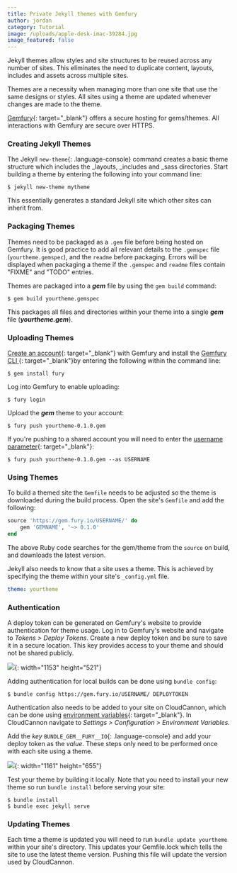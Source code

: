 ```yaml
---
title: Private Jekyll themes with Gemfury
author: jordan
category: Tutorial
image: /uploads/apple-desk-imac-39284.jpg
image_featured: false
---
```


Jekyll themes allow styles and site structures to be reused across any number of sites. This eliminates the need to duplicate content, layouts, includes and assets across multiple sites.

Themes are a necessity when managing more than one site that use the same designs or styles. All sites using a theme are updated whenever changes are made to the theme.

[Gemfury](https://gemfury.com/){: target="_blank"} offers a secure hosting for gems/themes. All interactions with Gemfury are secure over HTTPS.

### Creating Jekyll Themes

The Jekyll&nbsp;`new-theme`{: .language-console} command creates a basic theme structure which includes the \_layouts, \_includes and \_sass directories. Start building a theme by entering the following into your command line:

```shell
$ jekyll new-theme mytheme
```

This essentially generates a standard Jekyll site which other sites can inherit from.

### Packaging Themes

Themes need to be packaged as a `.gem` file before being hosted on Gemfury. It is good practice to add all relevant details to the `.gemspec` file (`yourtheme.gemspec`), and the `readme` before packaging. Errors will be displayed when packaging a theme if the `.gemspec` and `readme` files contain "FIXME" and "TODO" entries.

Themes are packaged into a ***gem*** file by using the `gem build` command:

```shell
$ gem build yourtheme.gemspec
```

This packages all files and directories within your theme into a single ***gem*** file (***yourtheme.gem***).

### Uploading Themes

[Create an account](https://manage.fury.io/users/sign_up){: target="_blank"} with Gemfury and install the [Gemfury CLI ](https://gemfury.com/help/gemfury-cli){: target="_blank"}by entering the following within the command line:

```shell
$ gem install fury
```

Log into Gemfury to enable uploading:

```shell
$ fury login
```

Upload the ***gem*** theme to your account:

```shell
$ fury push yourtheme-0.1.0.gem
```

If you're pushing to a shared account you will need to enter the [username parameter](https://gemfury.com/help/gemfury-cli#uploading-packages){: target="_blank"}\:

```shell
$ fury push yourtheme-0.1.0.gem --as USERNAME
```

### Using Themes

To build a themed site the `Gemfile` needs to be adjusted so the theme is downloaded during the build process. Open the site's `Gemfile` and add the following:

```ruby
source 'https://gem.fury.io/USERNAME/' do
    gem 'GEMNAME', '~> 0.1.0'
end
```

The above Ruby code searches for the gem/theme from the `source` on build, and downloads the latest version.

Jekyll also needs to know that a site uses a theme. This is achieved by specifying the theme within your site's `_config.yml` file.

```yaml
theme: yourtheme
```

### Authentication

A deploy token can be generated on Gemfury's website to provide authentication for theme usage. Log in to Gemfury's website and navigate to *Tokens &gt; Deploy Tokens*. Create a new deploy token and be sure to save it in a secure location. This key provides access to your theme and should not be shared publicly.

![](/images/blog/screen-shot-2019-05-27-at-2-04-02-pm.png){: width="1153" height="521"}

Adding authentication for local builds can be done using `bundle config`\:

```shell
$ bundle config https://gem.fury.io/USERNAME/ DEPLOYTOKEN
```

Authentication also needs to be added to your site on CloudCannon, which can be done using [environment variables](https://docs.cloudcannon.com/builds/configuration/?h=environment%20variables){: target="_blank"}. In CloudCannon navigate to *Settings &gt; Configuration &gt; Environment Variables.*

Add the *key* `BUNDLE_GEM__FURY__IO`{: .language-console} and add your deploy token as the *value*. These steps only need to be performed once with each site using a theme.

![](/images/blog/screen-shot-2019-05-27-at-1-46-15-pm.png){: width="1161" height="655"}

Test your theme by building it locally. Note that you need to install your new theme so run `bundle install` before serving your site:

```shell
$ bundle install
$ bundle exec jekyll serve
```

### Updating Themes

Each time a theme is updated you will need to run `bundle update yourtheme` within your site's directory. This updates your Gemfile.lock which tells the site to use the latest theme version. Pushing this file will update the version used by CloudCannon.